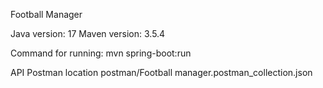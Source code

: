 Football Manager


Java version: 17
Maven version: 3.5.4


Command for running: 
mvn spring-boot:run


API Postman location
postman/Football manager.postman_collection.json


